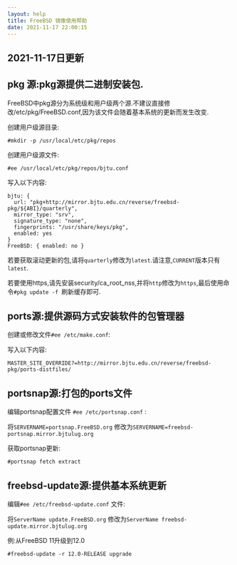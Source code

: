 ```yaml
---
layout: help
title: FreeBSD 镜像使用帮助
date: 2021-11-17 22:00:15
---
```


## 2021-11-17日更新

## pkg 源:pkg源提供二进制安装包.

FreeBSD中pkg源分为系统级和用户级两个源.不建议直接修改/etc/pkg/FreeBSD.conf,因为该文件会随着基本系统的更新而发生改变.

创建用户级源目录:

`#mkdir -p /usr/local/etc/pkg/repos `

创建用户级源文件:

`#ee /usr/local/etc/pkg/repos/bjtu.conf`

写入以下内容:

```
bjtu: {
  url: "pkg+http://mirror.bjtu.edu.cn/reverse/freebsd-pkg/${ABI}/quarterly",
  mirror_type: "srv",
  signature_type: "none",
  fingerprints: "/usr/share/keys/pkg",
  enabled: yes
}
FreeBSD: { enabled: no }
```

若要获取滚动更新的包,请将`quarterly`修改为`latest`.请注意,`CURRENT`版本只有`latest`.

若要使用https,请先安装security/ca_root_nss,并将`http`修改为`https`,最后使用命令`#pkg update -f `刷新缓存即可.

## ports源:提供源码方式安装软件的包管理器

创建或修改文件`#ee /etc/make.conf`:

写入以下内容:

`MASTER_SITE_OVERRIDE?=http://mirror.bjtu.edu.cn/reverse/freebsd-pkg/ports-distfiles/`

## portsnap源:打包的ports文件

编辑portsnap配置文件 `#ee /etc/portsnap.conf` :

将`SERVERNAME=portsnap.FreeBSD.org` 修改为`SERVERNAME=freebsd-portsnap.mirror.bjtulug.org`

获取portsnap更新:

`#portsnap fetch extract`

## freebsd-update源:提供基本系统更新

编辑`#ee /etc/freebsd-update.conf` 文件:

将`ServerName update.FreeBSD.org` 修改为`ServerName freebsd-update.mirror.bjtulug.org`

例:从FreeBSD 11升级到12.0

`#freebsd-update -r 12.0-RELEASE upgrade`